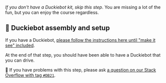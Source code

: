 _If you don't have a Duckiebot kit, skip this step_. You are missing a lot of the fun, but you can enjoy the course regardless.


## 🚙  Duckiebot assembly and setup  

If you have a Duckiebot, [please follow the instructions here until "make it see" included][duckiebook-robot-assembly].

At the end of that step, you should have been able to have a Duckiebot that you can drive.

🤔 If you have problems with this step, please ask [a question on our Stack Overflow with tag `#DB21`](https://stackoverflow.com/c/duckietown/questions/tagged/DB21).

[duckiebook-robot-assembly]: https://docs.duckietown.org/daffy/opmanual_duckiebot/out/assembling_duckiebot_db21.html


<!--

## DB21M Init SD card

Today we are going to see how to initialize an SD card for our Duckiebot.

In this video we will use the word "flash" to indicate the transfer of data from our computer to the  microSD card that we will then put in the robot. Take your microSD card and connect it to your PC now. A USB adapter for microSD cards is included in the Duckiebot kit.

Let's start with the base command "dts init_sd_card".

This command takes,
- the "hostname", which in this case is going to be "myrobot", this will be the name of the robot and it has to be unique within your local network;
- a robot type, so "duckiebot";
- a robot configuration, which is the model of the robot you are flashing your SD card for, for example a "DB21M";
- and finally, a wifi configuration in the format "wifi name, colon, wifi password";
and we press ENTER.

In order to use the Duckietown software we have to agree to the terms and conditions, software license and privacy policy of Duckietown. We can do so by typing in "y" and ENTER,
Given that our duckiebot model is based on nvidia hardware, we will be asked to accept the nvidia software license terms as well. This might not appear depending on the robot configuration we are using.
Ok, now the most important part, we choose the SD card device to flash.
First of all, we are going to type in the size in GB of the SD card we are using, in this case, 32.
We will see that one or more devices will appear listed.
Make sure you select the right device, double check that the time you plugged in your SD card roughly matches the one listed.
So we are going to copy the device name and paste it in the prompt, then we press ENTER.
The data is now being transferred from the computer to the SD card, we will wait for it to finish.
When the transfer is complete, the program will go back to the SD card and verify that the data transfer was successfull, again, we wait for it to finish.
The verification step completed, that is great news.
Note that throughout this process, you might be asked for a password, this is necessary to flash the SD card, so when prompted, insert your password.
Let the program perform the last configuration steps on your SD card...
The process has finished, we can now unplug the SD card and insert it into the robot.




## DB21M Battery update script

In this video we are going to see how to update the software on the battery of your DB21M Duckiebot.

It is safe to do what is shown in this video even just to check if there is a new software update available for your battery. The program will only perform an update when an older version of the software is detected on your battery.

Let's open a terminal, and type in the command "dts duckiebot battery upgrade" and then we pass the name of our duckiebot as the sole argument, in this case "myrobot", and we press ENTER.

The program is now talking to the battery to figure out whether an update is necessary.

As we can see, in this case the battery is running the software version 1.0 while the version 2.0 is available. We will be asked if we want to update now, and we confirm by typing "y" and pressing ENTER.

The program is now ready to transfer the new software to the battery, but we have to tell the battery to get ready for an incoming update.

 We can do so by putting the battery into the so-called "Boot Mode" by pressing the button on the battery twice in a row.

When we are done, we press ENTER on the terminal.

 Do not worry if you are not sure the double press was done properly, the program will tell us if we need to try again.


The message "Updating battery" is telling us that the battery is now receiving the new code, let's wait.

Well done, the battery is now updated and ready to go back to work.


# Dashboard tutorial

In this video we are going to see how to setup the Duckiebot browser interface, or  dashboard,  on our newly flashed Duckiebot.

Once your computer is setup and the Duckiebot is initialized, powered on and connected to the network, we can open a browser tab, and type in the address bar the name of our robot, for example "myrobot" followed by ".local" and a final "slash (/)", and press ENTER.

A setup page will show up. The first two steps of the procedure will appear as already completed as they are not needed on a Duckiebot's dashboard.

On Step 3, you can change things like the name of the Website (which is the name that will appear as the title of your dashboard on the browser tab. Although you can accept the default values provided,  we suggest you make sure that at least the timezone is set to your current one. You can leave the email address as default, as the robot is not going to use this email address for anything.

When you are done, click NEXT.

Step 4 will show you an image of the robot you have, if the image is depicting a different robot, it means that you picked the wrong configuration during the SD card initialization and you should not proceed further.

Duckietown collects usage statistics and bug reports from robots in order to help the developers fix bugs and improve the software.

You can read the Privacy Policy on the Duckietown website before deciding what data to share with Duckietown.
Make your choices and then click NEXT.

Step 5 is only there to  tell you that you are now ready to use the Dashboard, you can click on FINISH.

By default, the Dashboard shows you the ROBOT page, we will talk about this and other features in the "How to use the Dashboard" video. Right now, we want to go to the LOGIN page, by clicking on the LOGIN on the sidebar.

Right now, your Duckiebot is not linked to your Duckietown account on `duckietown.org`, so we are going to do so by logging in using your personal Duckietown Token. We go ahead and click on "Sign in with Duckietown", a prompt will ask for the Duckietown Token, click on the link "Get your token" to go to duckietown.org and get your token.

You should see your token, if you don't see it, make sure you are logged in on duckietown.org.

Copy your token and go back to the Dashboard tab in your browser then paste your token into the prope r field. When ready, click on LOGIN.

The message in blue "Administrator account created" indicates that your Duckiebot is now linked to your Duckietown account.
As you can see, now that we are logged in as ADMINISTRATORS, we have access to many more pages. We will cover them in the next video "How to use the Dashboard", make sure to check it



## How to use the dashboard

In this video we are going to see how to use the Dashboard on our Duckiebot.

If you have not setup your dashboard yet, check out the video on "how to setup the dashboard".

Let's start by opening our browser to the address "ROBOT NAME . local" followed by a slash "/" and login using our personal Duckietown Token. We should end up on the ROBOT page as shown.

The default page of your Dashboard is the ROBOT page.

On this page, you can see:
- Basic information about the robot;
- Core temperature;
- CPU Usage and clock Frequency;
- RAM and Disk Usage;
- Battery level and estimated time until empty;

At the bottom of the page, the Status indicators will turn yellow to indicate a warning state and red to indicate a critical state of the health of your Duckiebot. Make sure you check them regularly.


From the ROBOT page, we go to the MISSION CONTROL tab. Mission Control is a very powerful tool. It lets you build custom visualization pages, called "missions".

Today we are only going to check out the default mission.
The first thing to check on Mission Control is that the Bridge is connected. A bridge is a direct connection between your browser and the robot. If the bridge is not connected, then the browser and the robot cannot talk to each other.

Other useful information you will find on this page are the current mission, default in this case and the name of your duckiebot.

The default mission only shows the camera feed and the motor speeds. A more in-depth video will cover the topic of how to create new custom missions in Mission Control.


The second Tab is the HEALTH tab. Here we can monitor some signals of our Duckiebot useful for diagnostics, such as Core Temperature, CPU, RAM and SWAP usages.

The third Tab is called ARCHITECTURE. This tool let's us see how the various software modules currently running on our Duckebot are talking to each other. Blue rectangles indicate processes, also called nodes, and grey ovals indicate stream of messages, also known as topics. If you are familiar with ROS, this is what we call the ROS network.

The final tab is the robot SETTINGS tab, which lets you change data permissions and other robot settings like its type and configuration. For most users, this tab will never be touched.


The next page we are going to look at is PORTAINER. PORTAINER is a third-party tool that seamlessly integrates into the dashboard and lets us monitor and control the software modules that are running on your Duckiebot.
The Duckiebot software is Dockerized, and portainer lets us monitor and control the execution of Docker containers.
We can click on PRIMARY and then on CONTAINERS. This page shows a list of containers and their health. Everything looks healthy, which is great.

The most important role of PORTAINER is that of monitoring our software modules. For any module, say for example, "duckiebot interface", we can see the container LOGS, INSPECT its configuration, look at the STATISTICS of the processes running in that container and for advanced users it is also possible to attach a terminal to that container.

Let's look at the container logs, for example. In this case, the LOGS for the duckiebot interface container show us some debugging messages from the process responsible for talking to the camera on our Duckiebot. From this log you can see for example the list of MODES supported by the camera and the one that the process is using right now.


The next page is going to be the FILE MANAGER. The file manager lets us see the files inside our Duckiebot.
Under "data", we can open for example the "config" directory, then "calibrations". This is the place where sensor calibration files will be stored.


The last thing we are going to see today is how we can shutdown or reboot our Duckiebot from the Dashboard. To do so, we go back to the ROBOT page, on the top-right corner of the page we see the POWER button. Click on it to show the options SHUTDOWN and REBOOT.




-->
